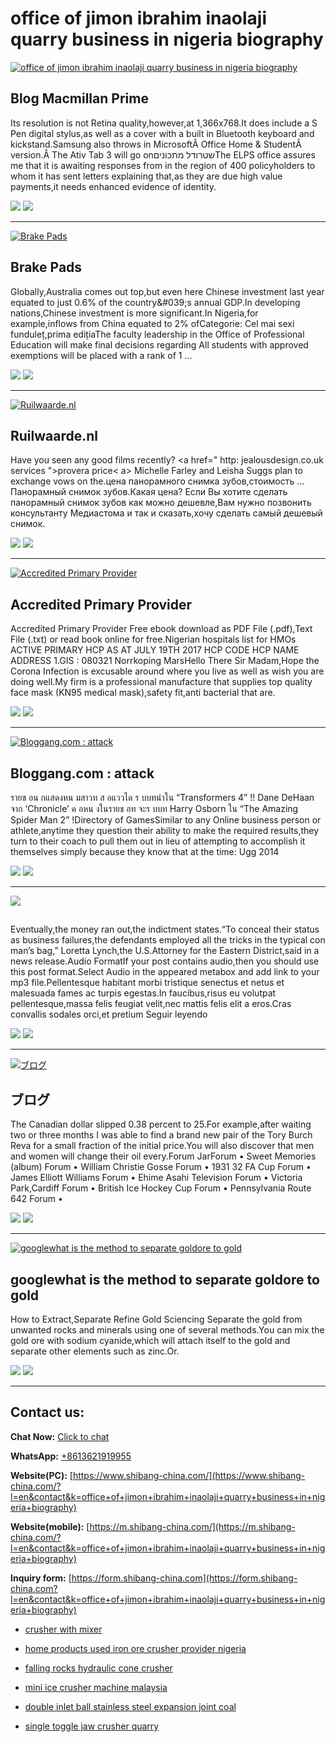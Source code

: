 # office of jimon ibrahim inaolaji quarry business in nigeria biography

<a href="https://swt.shibang-china.com/?l=en&img&k=office+of+jimon+ibrahim+inaolaji+quarry+business+in+nigeria+biography" target="_blank">![office of jimon ibrahim inaolaji quarry business in nigeria biography](http://static.shibang-china.com/all-800x300/469.jpg)</a>

## Blog Macmillan Prime
Its resolution is not Retina quality,however,at 1,366x768.It does include a S Pen digital stylus,as well as a cover with a built in Bluetooth keyboard and kickstand.Samsung also throws in Microsoft&#194; Office Home &amp; Student&#194; version.&#194; The Ativ Tab 3 will go onשטרודל מתכוניםThe ELPS office assures me that it is awaiting responses from in the region of 400 policyholders to whom it has sent letters explaining that,as they are due high value payments,it needs enhanced evidence of identity.


<a href="https://whatsapp.shibangsoft.com/WhatsApp.php" target="_blank" title="WhatsApp">![](http://static.shibang-china.com/icon/whatsapp.png)</a> <a href="https://swt.shibang-china.com/?l=en&icon&k=office+of+jimon+ibrahim+inaolaji+quarry+business+in+nigeria+biography" target="_blank">![](http://static.shibang-china.com/icon/chat-en.png)</a>

---

<a href="https://swt.shibang-china.com/?l=en&img&k=office+of+jimon+ibrahim+inaolaji+quarry+business+in+nigeria+biography" target="_blank">![Brake Pads](http://static.shibang-china.com/all-800x300/715.jpg)</a>

## Brake Pads
Globally,Australia comes out top,but even here Chinese investment last year equated to just 0.6% of the country&amp;#039;s annual GDP.In developing nations,Chinese investment is more significant.In Nigeria,for example,inflows from China equated to 2% ofCategorie: Cel mai sexi funduleț,prima edițiaThe faculty leadership in the Office of Professional Education will make final decisions regarding All students with approved exemptions will be placed with a rank of 1 …


<a href="https://whatsapp.shibangsoft.com/WhatsApp.php" target="_blank" title="WhatsApp">![](http://static.shibang-china.com/icon/whatsapp.png)</a> <a href="https://swt.shibang-china.com/?l=en&icon&k=office+of+jimon+ibrahim+inaolaji+quarry+business+in+nigeria+biography" target="_blank">![](http://static.shibang-china.com/icon/chat-en.png)</a>

---

<a href="https://swt.shibang-china.com/?l=en&img&k=office+of+jimon+ibrahim+inaolaji+quarry+business+in+nigeria+biography" target="_blank">![Ruilwaarde.nl](http://static.shibang-china.com/all-800x300/426.jpg)</a>

## Ruilwaarde.nl
Have you seen any good films recently? &lt;a href=&quot; http: jealousdesign.co.uk services &quot;&gt;provera price&lt; a&gt; Michelle Farley and Leisha Suggs plan to exchange vows on the.цена панорамного снимка зубов,стоимость …Панорамный снимок зубов.Какая цена? Если Вы хотите сделать панорамный снимок зубов как можно дешевле,Вам нужно позвонить консультанту Медиастома и так и сказать,хочу сделать самый дешевый снимок.


<a href="https://whatsapp.shibangsoft.com/WhatsApp.php" target="_blank" title="WhatsApp">![](http://static.shibang-china.com/icon/whatsapp.png)</a> <a href="https://swt.shibang-china.com/?l=en&icon&k=office+of+jimon+ibrahim+inaolaji+quarry+business+in+nigeria+biography" target="_blank">![](http://static.shibang-china.com/icon/chat-en.png)</a>

---

<a href="https://swt.shibang-china.com/?l=en&img&k=office+of+jimon+ibrahim+inaolaji+quarry+business+in+nigeria+biography" target="_blank">![Accredited Primary Provider](http://static.shibang-china.com/all-800x300/1286.jpg)</a>

## Accredited Primary Provider
Accredited Primary Provider Free ebook download as PDF File (.pdf),Text File (.txt) or read book online for free.Nigerian hospitals list for HMOs ACTIVE PRIMARY HCP AS AT JULY 19TH 2017 HCP CODE HCP NAME ADDRESS 1.GIS : 080321 Norrkoping MarsHello There Sir Madam,Hope the Corona Infection is excusable around where you live as well as wish you are doing well.My firm is a professional manufacture that supplies top quality face mask (KN95 medical mask),safety fit,anti bacterial that are.


<a href="https://whatsapp.shibangsoft.com/WhatsApp.php" target="_blank" title="WhatsApp">![](http://static.shibang-china.com/icon/whatsapp.png)</a> <a href="https://swt.shibang-china.com/?l=en&icon&k=office+of+jimon+ibrahim+inaolaji+quarry+business+in+nigeria+biography" target="_blank">![](http://static.shibang-china.com/icon/chat-en.png)</a>

---

<a href="https://swt.shibang-china.com/?l=en&img&k=office+of+jimon+ibrahim+inaolaji+quarry+business+in+nigeria+biography" target="_blank">![Bloggang.com : attack](http://static.shibang-china.com/all-800x300/313.jpg)</a>

## Bloggang.com : attack
รายช อน กแสดงหน มสาวท ส อแววได ร บบทนำใน “Transformers 4” !! Dane DeHaan จาก ‘Chronicle’ ค อหน งในรายช อท จะร บบท Harry Osborn ใน “The Amazing Spider Man 2” !Directory of GamesSimilar to any Online business person or athlete,anytime they question their ability to make the required results,they turn to their coach to pull them out in lieu of attempting to accomplish it themselves simply because they know that at the time: Ugg 2014


<a href="https://whatsapp.shibangsoft.com/WhatsApp.php" target="_blank" title="WhatsApp">![](http://static.shibang-china.com/icon/whatsapp.png)</a> <a href="https://swt.shibang-china.com/?l=en&icon&k=office+of+jimon+ibrahim+inaolaji+quarry+business+in+nigeria+biography" target="_blank">![](http://static.shibang-china.com/icon/chat-en.png)</a>

---

<a href="https://swt.shibang-china.com/?l=en&img&k=office+of+jimon+ibrahim+inaolaji+quarry+business+in+nigeria+biography" target="_blank">![](http://static.shibang-china.com/all-800x300/1518.jpg)</a>

## 
Eventually,the money ran out,the indictment states.“To conceal their status as business failures,the defendants employed all the tricks in the typical con man’s bag,” Loretta Lynch,the U.S.Attorney for the Eastern District,said in a news release.Audio FormatIf your post contains audio,then you should use this post format.Select Audio in the appeared metabox and add link to your mp3 file.Pellentesque habitant morbi tristique senectus et netus et malesuada fames ac turpis egestas.In faucibus,risus eu volutpat pellentesque,massa felis feugiat velit,nec mattis felis elit a eros.Cras convallis sodales orci,et pretium Seguir leyendo


<a href="https://whatsapp.shibangsoft.com/WhatsApp.php" target="_blank" title="WhatsApp">![](http://static.shibang-china.com/icon/whatsapp.png)</a> <a href="https://swt.shibang-china.com/?l=en&icon&k=office+of+jimon+ibrahim+inaolaji+quarry+business+in+nigeria+biography" target="_blank">![](http://static.shibang-china.com/icon/chat-en.png)</a>

---

<a href="https://swt.shibang-china.com/?l=en&img&k=office+of+jimon+ibrahim+inaolaji+quarry+business+in+nigeria+biography" target="_blank">![ブログ](http://static.shibang-china.com/all-800x300/905.jpg)</a>

## ブログ
The Canadian dollar slipped 0.38 percent to 25.For example,after waiting two or three months I was able to find a brand new pair of the Tory Burch Reva for a small fraction of the initial price.You will also discover that men and women will change their oil every.Forum JarForum • Sweet Memories (album) Forum • William Christie Gosse Forum • 1931 32 FA Cup Forum • James Elliott Williams Forum • Ehime Asahi Television Forum • Victoria Park,Cardiff Forum • British Ice Hockey Cup Forum • Pennsylvania Route 642 Forum •


<a href="https://whatsapp.shibangsoft.com/WhatsApp.php" target="_blank" title="WhatsApp">![](http://static.shibang-china.com/icon/whatsapp.png)</a> <a href="https://swt.shibang-china.com/?l=en&icon&k=office+of+jimon+ibrahim+inaolaji+quarry+business+in+nigeria+biography" target="_blank">![](http://static.shibang-china.com/icon/chat-en.png)</a>

---

<a href="https://swt.shibang-china.com/?l=en&img&k=office+of+jimon+ibrahim+inaolaji+quarry+business+in+nigeria+biography" target="_blank">![googlewhat is the method to separate goldore to gold](http://static.shibang-china.com/all-800x300/475.jpg)</a>

## googlewhat is the method to separate goldore to gold
How to Extract,Separate Refine Gold Sciencing Separate the gold from unwanted rocks and minerals using one of several methods.You can mix the gold ore with sodium cyanide,which will attach itself to the gold and separate other elements such as zinc.Or.

<a href="https://whatsapp.shibangsoft.com/WhatsApp.php" target="_blank" title="WhatsApp">![](http://static.shibang-china.com/icon/whatsapp.png)</a> <a href="https://swt.shibang-china.com/?l=en&icon&k=office+of+jimon+ibrahim+inaolaji+quarry+business+in+nigeria+biography" target="_blank">![](http://static.shibang-china.com/icon/chat-en.png)</a>

---
## Contact us:

**Chat Now:** [Click to chat](https://swt.shibang-china.com?l=en&contact&k=office+of+jimon+ibrahim+inaolaji+quarry+business+in+nigeria+biography)

**WhatsApp:**  [+8613621919955](https://whatsapp.shibangsoft.com/WhatsApp.php)

**Website(PC):** [https://www.shibang-china.com/](https://www.shibang-china.com/?l=en&contact&k=office+of+jimon+ibrahim+inaolaji+quarry+business+in+nigeria+biography)

**Website(mobile):** [https://m.shibang-china.com/](https://m.shibang-china.com/?l=en&contact&k=office+of+jimon+ibrahim+inaolaji+quarry+business+in+nigeria+biography)

**Inquiry form:** [https://form.shibang-china.com](https://form.shibang-china.com?l=en&contact&k=office+of+jimon+ibrahim+inaolaji+quarry+business+in+nigeria+biography)

* [crusher with mixer](../159/crusher%20with%20mixer.md)

* [home products used iron ore crusher provider nigeria](../157/home%20products%20used%20iron%20ore%20crusher%20provider%20nigeria.md)

* [falling rocks hydraulic cone crusher](../160/falling%20rocks%20hydraulic%20cone%20crusher.md)

* [mini ice crusher machine malaysia](../151/mini%20ice%20crusher%20machine%20malaysia.md)

* [double inlet ball stainless steel expansion joint coal](../158/double%20inlet%20ball%20stainless%20steel%20expansion%20joint%20coal.md)

* [single toggle jaw crusher quarry](../159/single%20toggle%20jaw%20crusher%20quarry.md)